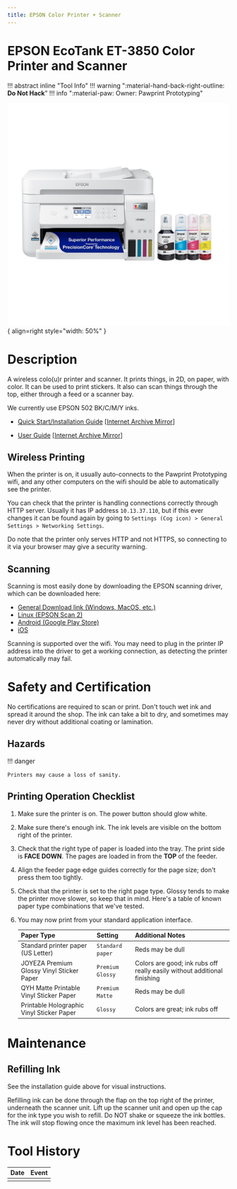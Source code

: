```yaml
---
title: EPSON Color Printer + Scanner
---
```


# EPSON EcoTank ET-3850 Color Printer and Scanner

!!! abstract inline "Tool Info"
    !!! warning ":material-hand-back-right-outline: __Do Not Hack__"
    !!! info ":material-paw: Owner: Pawprint Prototyping"

![EPSON ET-3850](/img/epson_et-3850.jpg){ align=right style="width: 50%" }

# Description

A wireless colo(u)r printer and scanner. It prints things, in 2D, on paper, with color.
It can be used to print stickers. It also can scan things through the top,
either through a feed or a scanner bay.

We currently use EPSON 502 BK/C/M/Y inks.

* [Quick Start/Installation Guide](https://files.support.epson.com/docid/cpd6/cpd60031.pdf) \[[Internet Archive Mirror](https://web.archive.org/web/20231127084258/https://files.support.epson.com/docid/cpd6/cpd60031.pdf)\]

* [User Guide](https://files.support.epson.com/docid/cpd6/cpd60203.pdf) \[[Internet Archive Mirror](https://web.archive.org/web/20240220130545/https://files.support.epson.com/docid/cpd6/cpd60203.pdf)\]

## Wireless Printing

When the printer is on, it usually auto-connects to the Pawprint Prototyping wifi, and
any other computers on the wifi should be able to automatically see the printer.

You can check that the printer is handling connections correctly through HTTP server.
Usually it has IP address `10.13.37.110`, but if this ever changes it can be found again
by going to `Settings (Cog icon) > General Settings > Networking Settings`.

Do note that the printer only serves HTTP and not HTTPS, so connecting to it via your
browser may give a security warning.

## Scanning

Scanning is most easily done by downloading the EPSON scanning driver, which can
be downloaded here:

* [General Download link (Windows, MacOS, etc.)](https://epson.com/Support/Printers/All-In-Ones/ET-Series/Epson-ET-3850/s/SPT_C11CJ61201)
* [Linux (EPSON Scan 2)](http://download.ebz.epson.net/dsc/du/02/DriverDownloadInfo.do?LG2=EN&CN2=&DSCMI=160076&DSCCHK=3ad820ccdea5a7409e7df1603e0a16414b60a0f5)
* [Android (Google Play Store)](https://play.google.com/store/apps/details?id=com.epson.epsonsmart&hl=en_US&pli=1)
* [iOS](https://apps.apple.com/us/app/epson-smart-panel/id1477796092)

Scanning is supported over the wifi. You may need to plug in the printer IP address
into the driver to get a working connection, as detecting the printer automatically may fail.

# Safety and Certification

No certifications are required to scan or print. Don't touch wet ink and spread it around the shop.
The ink can take a bit to dry, and sometimes may never dry without additional coating or lamination.

## Hazards

!!! danger

    Printers may cause a loss of sanity.

## Printing Operation Checklist

1. Make sure the printer is on. The power button should glow white.
1. Make sure there's enough ink. The ink levels are visible on the bottom right of the printer.
1. Check that the right type of paper is loaded into the tray. The print side is **FACE DOWN**.
   The pages are loaded in from the **TOP** of the feeder.
1. Align the feeder page edge guides correctly for the page size; don't press them too tightly.
1. Check that the printer is set to the right page type. Glossy tends to make the printer move
   slower, so keep that in mind. Here's a table of known paper type combinations that we've tested.
1. You may now print from your standard application interface.
   
   |Paper Type|Setting|Additional Notes|
   |----------|-------|----------------|
   |Standard printer paper (US Letter)|`Standard paper`|Reds may be dull|
   |JOYEZA Premium Glossy Vinyl Sticker Paper|`Premium Glossy`|Colors are good; ink rubs off really easily without additional finishing|
   |QYH Matte Printable Vinyl Sticker Paper|`Premium Matte`|Reds may be dull|
   |Printable Holographic Vinyl Sticker Paper|`Glossy`|Colors are great; ink rubs off|


# Maintenance

## Refilling Ink

See the installation guide above for visual instructions.

Refilling ink can be done through the flap on the
top right of the printer, underneath the scanner unit.
Lift up the scanner unit and open up the cap for the ink
type you wish to refill.
Do NOT shake or squeeze the ink bottles. The ink will stop flowing once
the maximum ink level has been reached.

# Tool History

|Date | Event |
|-----|-------|
|||
